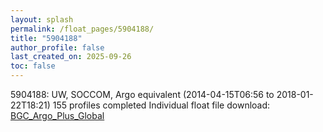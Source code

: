 ```yaml
---
layout: splash
permalink: /float_pages/5904188/
title: "5904188"
author_profile: false
last_created_on: 2025-09-26
toc: false
---
```

 
5904188: UW, SOCCOM, Argo equivalent (2014-04-15T06:56 to 2018-01-22T18:21)
155 profiles completed
Individual float file download: [BGC_Argo_Plus_Global](https://ftp.soest.hawaii.edu/bgc_argo_plus/Individual_Floats/outliers_removed/5904188_Sprof_processed.nc)
